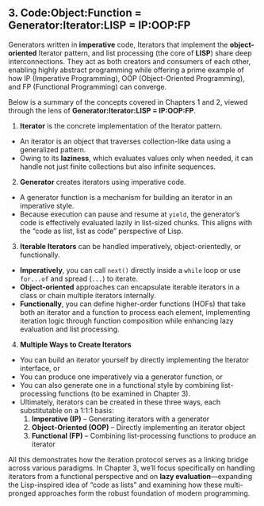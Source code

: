 ## 3. Code:Object:Function = Generator:Iterator:LISP = IP:OOP:FP

Generators written in **imperative** code, Iterators that implement the **object-oriented** Iterator pattern, and list processing (the core of **LISP**) share deep interconnections. They act as both creators and consumers of each other, enabling highly abstract programming while offering a prime example of how IP (Imperative Programming), OOP (Object-Oriented Programming), and FP (Functional Programming) can converge.

Below is a summary of the concepts covered in Chapters 1 and 2, viewed through the lens of **Generator:Iterator:LISP = IP:OOP:FP**.

1. **Iterator** is the concrete implementation of the Iterator pattern.
  - An iterator is an object that traverses collection-like data using a generalized pattern.
  - Owing to its **laziness**, which evaluates values only when needed, it can handle not just finite collections but also infinite sequences.

2. **Generator** creates iterators using imperative code.
  - A generator function is a mechanism for building an iterator in an imperative style.
  - Because execution can pause and resume at `yield`, the generator’s code is effectively evaluated lazily in list-sized chunks. This aligns with the “code as list, list as code” perspective of Lisp.

3. **Iterable Iterators** can be handled imperatively, object-orientedly, or functionally.
  - **Imperatively**, you can call `next()` directly inside a `while` loop or use `for...of` and spread (`...`) to iterate.
  - **Object-oriented** approaches can encapsulate iterable iterators in a class or chain multiple iterators internally.
  - **Functionally**, you can define higher-order functions (HOFs) that take both an iterator and a function to process each element, implementing iteration logic through function composition while enhancing lazy evaluation and list processing.

4. **Multiple Ways to Create Iterators**
  - You can build an iterator yourself by directly implementing the Iterator interface, or
  - You can produce one imperatively via a generator function, or
  - You can also generate one in a functional style by combining list-processing functions (to be examined in Chapter 3).
  - Ultimately, iterators can be created in these three ways, each substitutable on a 1:1:1 basis:
    1. **Imperative (IP)** – Generating iterators with a generator
    2. **Object-Oriented (OOP)** – Directly implementing an iterator object
    3. **Functional (FP)** – Combining list-processing functions to produce an iterator

All this demonstrates how the iteration protocol serves as a linking bridge across various paradigms. In Chapter 3, we’ll focus specifically on handling iterators from a functional perspective and on **lazy evaluation**—expanding the Lisp-inspired idea of “code as lists” and examining how these multi-pronged approaches form the robust foundation of modern programming.

